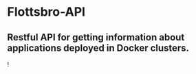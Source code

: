# Flottsbro-API
## Restful API for getting information about applications deployed in Docker clusters.
!
